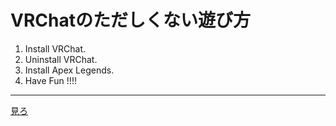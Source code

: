 # VRChatのただしくない遊び方
1. Install VRChat.
2. Uninstall VRChat.
3. Install Apex Legends.
4. Have Fun !!!!

---

[見ろ](https://github.com/Assault-8448/how-to-play-vrchat/blob/main/%E3%81%9F%E3%81%A0%E3%81%97%E3%81%84%E9%81%8A%E3%81%B3%E6%96%B9.md)